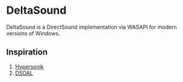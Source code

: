 # DeltaSound

DeltaSound is a DirectSound implementation via WASAPI for modern versions of Windows.


## Inspiration

1. [Hypersonik](https://github.com/decafcode/hypersonik)
2. [DSOAL](https://github.com/kcat/dsoal)
